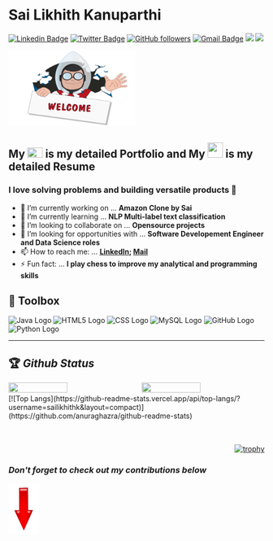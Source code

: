 # Sai Likhith Kanuparthi
[![Linkedin Badge](https://img.shields.io/badge/-sailikhithk-blue?style=social&logo=Linkedin&logoColor=blue&link=https://www.linkedin.com/in/sailikhithk/)](https://www.linkedin.com/in/sailikhithk/) 
[![Twitter Badge](http://img.shields.io/badge/-@codewithsai?style=social&logo=twitter&logoColor=blue&link=https://twitter.com/codewithsai)](https://twitter.com/codewithsai) 
[![GitHub followers](https://img.shields.io/github/followers/sailikhithk?label=Follow&style=social)](https://github.com/sailikhithk/?tab=follow) 
[![Gmail Badge](https://img.shields.io/badge/-sailikhithk?style=social&logo=Gmail&logoColor=red&link=mailto:sailikhithcse@gmail.com)](mailto:sailikhithcse@gmail.com) 
![](https://hitcounter.pythonanywhere.com/count/tag.svg?url=https%3A%2F%2Fsailikhithk.github.io)
![](https://visitor-badge.glitch.me/badge?page_id=sailikhithk.visitor-badge)

<img src="https://github.com/sailikhithk/sailikhithk/blob/master/welcome-1.gif" width="250" height="150">

## My <a href="https://www.linkedin.com/in/sailikhithk"> <img src="https://media-exp1.licdn.com/dms/image/C4D0BAQGyOWvr4W0Pow/company-logo_200_200/0?e=2159024400&v=beta&t=itrwplyUUwPAVxqxN8THySQds9p401UaOtZIurSBVnA" width="30" height="20" ></a> is my detailed Portfolio and My <a href="https://www.github.com/sailikhithk"><img src="https://cdn.iconscout.com/icon/free/png-256/github-153-675523.png" width="30" height="30"></a> is my detailed Resume 

### I love solving problems and building versatile products 👋 


- 🔭 I’m currently working on ... **Amazon Clone by Sai**
- 🌱 I’m currently learning ... **NLP Multi-label text classification**
- 👯 I’m looking to collaborate on ... **Opensource projects**
- 🤔 I’m looking for opportunities with ... **Software Developement Engineer and Data Science roles**
- 📫 How to reach me: ... **[LinkedIn](https://www.linkedin.com/in/sailikhithk); [Mail](mailto:sailikhithcse@gmail.com)**
- ⚡ Fun fact: ... **I play chess to improve my analytical and programming skills**

## 🧰 Toolbox
 
<img src="https://cdn.worldvectorlogo.com/logos/java-4.svg" alt="Java Logo" width="50" height="50"/>    <img src="https://cdn.worldvectorlogo.com/logos/html5.svg" alt="HTML5 Logo" width="50" height="50"/>       <img src="https://cdn.worldvectorlogo.com/logos/css3.svg" alt="CSS Logo" width="50" height="50"/>       <img src="https://cdn.worldvectorlogo.com/logos/mysql-5.svg" alt="MySQL Logo" width="50" height="50"/>       <img src="https://cdn.worldvectorlogo.com/logos/git-icon.svg" alt="GitHub Logo" width="50" height="50"/>       <img src="https://badges.aleen42.com/src/python.svg" alt="Python Logo" width="100" height="50"/>    

---

## 🏆 *Github Status*
<div>
  <img  src="https://github-readme-streak-stats.herokuapp.com/?user=sailikhithk&no-bg=true&margin-w=15&margin-h=15" width="48%" height="20%">
  <img  src="https://github-readme-stats.vercel.app/api?username=sailikhithk&show_icons=true&no-bg=true&margin-h=15&margin-w=15&hide_border=true" width="48%" height="20%" align="right" >
</div>

<div>
  [![Top Langs](https://github-readme-stats.vercel.app/api/top-langs/?username=sailikhithk&layout=compact)](https://github.com/anuraghazra/github-readme-stats)

  </div>
<!--
<a href="https://sailikhithk.com/"><img src="https://github-readme-stats.vercel.app/api?username=sailikhithk&show_icons=true&title_color=000FFF&icon_color=79ff67&text_color=9f9f9f"><img height="137.3px" src="https://github-readme-stats.vercel.app/api/top-langs/?username=sailikhithk&hide=html&hide_title=true&hide_border=true&layout=compact&langs_count=7&exclude_repo=comp426&text_color=000&icon_color=ffftheme=graywhite" /></a>
-->
<br>
<br>
<div align="right">

  [![trophy](https://github-profile-trophy.vercel.app/?username=sailikhithk&rank=S,AAA,AA,A&theme=juicyfresh&margin-w=15)](https://github.com/ryo-ma/github-profile-trophy)
  
</div>


### *Don't forget to check out my contributions below*
<div>
  <img src="https://github.com/sailikhithk/sailikhithk/blob/master/unnamed2.gif" width="60" height="100">
</div>

<!--

[![ReadMe Card](https://github-readme-stats.vercel.app/api/pin/?username=anuraghazra&repo=github-readme-stats)](https://github.com/anuraghazra/github-readme-stats)
[![ReadMe Card](https://github-readme-stats.vercel.app/api/pin/?username=anuraghazra&repo=github-readme-stats)](https://github.com/anuraghazra/github-readme-stats)
[![ReadMe Card](https://github-readme-stats.vercel.app/api/pin/?username=anuraghazra&repo=github-readme-stats)](https://github.com/anuraghazra/github-readme-stats)

**sailikhithk/sailikhithk** is a ✨ _special_ ✨ repository because its `README.md` (this file) appears on your GitHub profile.

Here are some ideas to get you started:

- 🔭 I’m currently working on ...
- 🌱 I’m currently learning ...
- 👯 I’m looking to collaborate on ...
- 🤔 I’m looking for help with ...
- 💬 Ask me about ...
- 📫 How to reach me: ...
- 😄 Pronouns: ...
- ⚡ Fun fact: ...
-->
